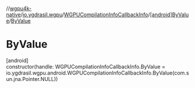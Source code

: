 //[wgpu4k-native](../../../../index.md)/[io.ygdrasil.wgpu](../../index.md)/[WGPUCompilationInfoCallbackInfo](../index.md)/[[android]ByValue](index.md)/[ByValue](-by-value.md)

# ByValue

[android]\
constructor(handle: WGPUCompilationInfoCallbackInfo.ByValue = io.ygdrasil.wgpu.android.WGPUCompilationInfoCallbackInfo.ByValue(com.sun.jna.Pointer.NULL))